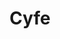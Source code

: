 ---
blog: https://cyfe.com/blog
facebook: https://facebook.com/cyfeinc
logohandle: cyfe
sort: cyfe
title: Cyfe
twitter: https://x.com/Cyfe
website: https://www.cyfe.com/
youtube: https://youtube.com/channel/UCFCO6ra_9KkDv7cAIGVHqdg
---